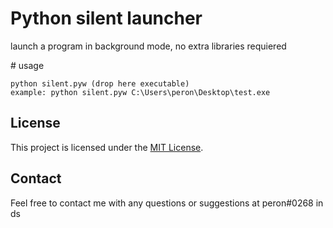 <h1>Python silent launcher</h1>
<p>launch a program in background mode, no extra libraries requiered</p>
# usage 
<pre>
<div class="flex items-center relative text-gray-200 bg-gray-800 px-4 py-2 text-xs font-sans"><div class="p-4 overflow-y-auto"><code class="!whitespace-pre-wrap hljs">python silent.pyw (drop here executable)
example: python silent.pyw C:\Users\peron\Desktop\test.exe
</code></div></div></pre><h2>License</h2><p>This project is licensed under the <a href="https://opensource.org/licenses/MIT" target="_new">MIT License</a>.</p><h2>Contact</h2><p>Feel free to contact me with any questions or suggestions at peron#0268 in ds </p>
